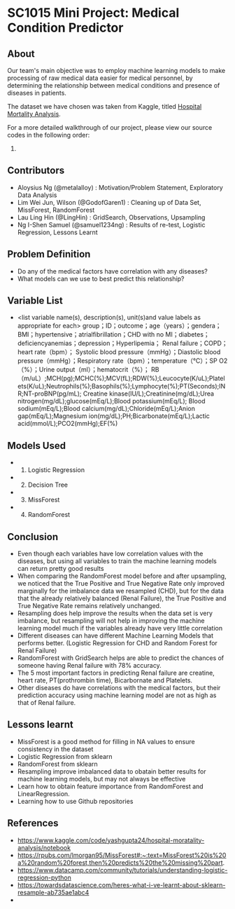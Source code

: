 # SC1015 Mini Project: Medical Condition Predictor

## About

Our team's main objective was to employ machine learning models to make processing of raw medical data easier for medical personnel, by determining the relationship between 
medical conditions and presence of diseases in patients.

The dataset we have chosen was taken from Kaggle, titled [Hospital Mortality Analysis](https://www.kaggle.com/code/yashgupta24/hospital-moratality-analysis/notebook).

For a more detailed walkthrough of our project, please view our source codes in the following order:

1.

## Contributors

- Aloysius Ng (@metalalloy) : Motivation/Problem Statement, Exploratory Data Analysis
- Lim Wei Jun, Wilson (@GodofGaren1) : Cleaning up of Data Set, MissForest, RandomForest
- Lau Ling Hin (@LingHin) : GridSearch, Observations, Upsampling
- Ng I-Shen Samuel (@samuel1234ng) : Results of re-test, Logistic Regression, Lessons Learnt

## Problem Definition

- Do any of the medical factors have correlation with any diseases?
- What models can we use to best predict this relationship?

## Variable List
- <list variable name(s), description(s), unit(s)and value labels as appropriate for each>
group；ID；outcome；age（years）；gendera；BMI；hypertensive；atrialfibrillation；CHD with no MI；diabetes；deficiencyanemias；depression；Hyperlipemia；
Renal failure；COPD；heart rate（bpm）；
Systolic blood pressure（mmHg）；Diastolic blood pressure（mmHg）；Respiratory rate（bpm）；temperature（℃）；SP O2（%）；Urine output（ml）；hematocrit（%）；
RB（m/uL）;MCH(pg);MCHC(%);MCV(fL);RDW(%);Leucocyte(K/uL);Platelets(K/uL);Neutrophils(%);Basophils(%);Lymphocyte(%);PT(Seconds);INR;NT-proBNP(pg/mL);
Creatine kinase(IU/L);Creatinine(mg/dL);Urea nitrogen(mg/dL);glucose(mEq/L);Blood potassium(mEq/L);
Blood sodium(mEq/L);Blood calcium(mg/dL);Chloride(mEq/L);Anion gap(mEq/L);Magnesium ion(mg/dL);PH;Bicarbonate(mEq/L);Lactic acid(mmol/L);PCO2(mmHg);EF(%)

## Models Used

- 1. Logistic Regression
- 2. Decision Tree
- 3. MissForest
- 4. RandomForest

## Conclusion

- Even though each variables have low correlation values with the diseases, but using all variables to train the machine learning models can return pretty good results
- When comparing the RandomForest model before and after upsampling, we noticed that the True Positive and True Negative Rate only improved marginally for the imbalance data we resampled (CHD), but for the data that the already relatively balanced (Renal Failure), the True Positive and True Negative Rate remains relatively unchanged.
- Resampling does help improve the results when the data set is very imbalance, but resampling will not help in improving the machine learning model much if the variables already have very little correlation
- Different diseases can have different Machine Learning Models that performs better. (Logistic Regression for CHD and Random Forest for Renal Failure)
- RandomForest with GridSearch helps are able to predict the chances of someone having Renal failure with 78% accuracy.
- The 5 most important factors in predicting Renal failure are creatine, heart rate, PT(prothrombin time), Bicarbornate and Platelets.
- Other diseases do have correlations with the medical factors, but their prediction accuracy using machine learning model are not as high as that of Renal failure.

## Lessons learnt

- MissForest is a good method for filling in NA values to ensure consistency in the dataset
- Logistic Regression from sklearn
- RandomForest from sklearn
- Resampling improve imbalanced data to obatain better results for machine learning models, but may not always be effective
- Learn how to obtain feature importance from RandomForest and LinearRegression.
- Learning how to use Github repositories

## References

- https://www.kaggle.com/code/yashgupta24/hospital-moratality-analysis/notebook
- https://rpubs.com/lmorgan95/MissForest#:~:text=MissForest%20is%20a%20random%20forest,then%20predicts%20the%20missing%20part.
- https://www.datacamp.com/community/tutorials/understanding-logistic-regression-python
- https://towardsdatascience.com/heres-what-i-ve-learnt-about-sklearn-resample-ab735ae1abc4
- 
   
 
